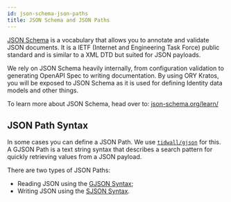 ```yaml
---
id: json-schema-json-paths
title: JSON Schema and JSON Paths
---
```


[JSON Schema](https://json-schema.org) is a vocabulary that allows you to
annotate and validate JSON documents. It is a IETF (Internet and Engineering
Task Force) public standard and is similar to a XML DTD but suited for JSON
payloads.

We rely on JSON Schema heavily internally, from configuration validation to
generating OpenAPI Spec to writing documentation. By using ORY Kratos, you will
be exposed to JSON Schema as it is used for defining Identity data models and
other things.

To learn more about JSON Schema, head over to:
[json-schema.org/learn/](https://json-schema.org/learn/)

## JSON Path Syntax

In some cases you can define a JSON Path. We use
[`tidwall/gjson`](https://github.com/tidwall/gjson) for this. A
GJSON Path is a text string syntax that describes a search pattern for quickly
retrieving values from a JSON payload.

There are two types of JSON Paths:

- Reading JSON using the [GJSON Syntax](https://github.com/tidwall/gjson/blob/master/SYNTAX.md);
- Writing JSON using the [SJSON Syntax](https://github.com/tidwall/sjson#path-syntax).
